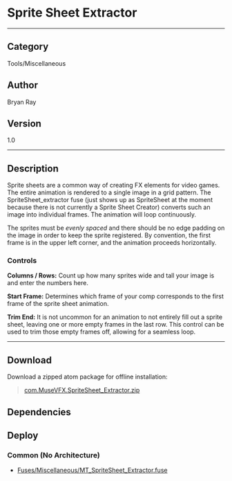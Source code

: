 # Sprite Sheet Extractor
___

## Category
Tools/Miscellaneous

## Author
Bryan Ray

## Version
1.0

___

## Description
<p>Sprite sheets are a common way of creating FX elements for video games. The entire animation is rendered to a single image in a grid pattern. The SpriteSheet_extractor fuse (just shows up as SpriteSheet at the moment because there is not currently a Sprite Sheet Creator) converts such an image into individual frames. The animation will loop continuously.

<p>The sprites must be <em>evenly spaced</em> and there should be no edge padding on the image in order to keep the sprite registered. By convention, the first frame is in the upper left corner, and the animation proceeds horizontally.

<h3>Controls</h3>
<p><strong>Columns / Rows:</strong> Count up how many sprites wide and tall your image is and enter the numbers here.

<p><strong>Start Frame:</strong> Determines which frame of your comp corresponds to the first frame of the sprite sheet animation.

<p><strong>Trim End:</strong> It is not uncommon for an animation to not entirely fill out a sprite sheet, leaving one or more empty frames in the last row. This control can be used to trim those empty frames off, allowing for a seamless loop.


___

## Download

Download a zipped atom package for offline installation:
> [com.MuseVFX.SpriteSheet_Extractor.zip](https://gitlab.com/WeSuckLess/Reactor/-/archive/master/Reactor-master.zip?path=Atoms/com.MuseVFX.SpriteSheet_Extractor)  

## Dependencies

## Deploy

### Common (No Architecture)

<ul>
<li><a href="https://gitlab.com/WeSuckLess/Reactor/-/blob/master/Atoms/com.MuseVFX.SpriteSheet_Extractor/Fuses/Miscellaneous/MT_SpriteSheet_Extractor.fuse?ref_type=heads">Fuses/Miscellaneous/MT_SpriteSheet_Extractor.fuse</a></li>
</ul>
